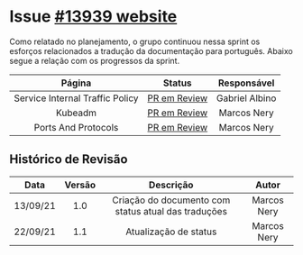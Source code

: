 # Issue [#13939 website](https://github.com/kubernetes/website/issues/13939)

Como relatado no planejamento, o grupo continuou nessa sprint os esforços relacionados
a tradução da documentação para português. Abaixo segue a relação com os progressos da sprint.


|Página|Status|Responsável|
|:--:|:--:|:--:|
|Service Internal Traffic Policy|[PR em Review](https://github.com/kubernetes/website/pull/29784)|Gabriel Albino|
|Kubeadm|[PR em Review](https://github.com/kubernetes/website/pull/29645)|Marcos Nery|
|Ports And Protocols|[PR em Review](https://github.com/kubernetes/website/pull/)|Marcos Nery|

## Histórico de Revisão
|Data|Versão|Descrição|Autor|
|:--:|:--:|:--:|:--:|
|13/09/21|1.0|Criação do documento com status atual das traduções|Marcos Nery|
|22/09/21|1.1|Atualização de status|Marcos Nery|
